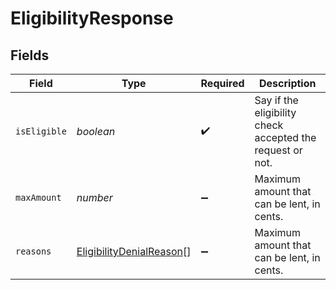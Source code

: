# EligibilityResponse


## Fields

| Field                                                                       | Type                                                                        | Required                                                                    | Description                                                                 |
| --------------------------------------------------------------------------- | --------------------------------------------------------------------------- | --------------------------------------------------------------------------- | --------------------------------------------------------------------------- |
| `isEligible`                                                                | *boolean*                                                                   | :heavy_check_mark:                                                          | Say if the eligibility check accepted the request or not.                   |
| `maxAmount`                                                                 | *number*                                                                    | :heavy_minus_sign:                                                          | Maximum amount that can be lent, in cents.                                  |
| `reasons`                                                                   | [EligibilityDenialReason](../../models/shared/eligibilitydenialreason.md)[] | :heavy_minus_sign:                                                          | Maximum amount that can be lent, in cents.                                  |